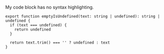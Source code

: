 My code block has no syntax highlighting.

```
export function emptyIsUndefined(text: string | undefined): string | undefined {
  if (text === undefined) {
    return undefined
  }

  return text.trim() === '' ? undefined : text
}
```
